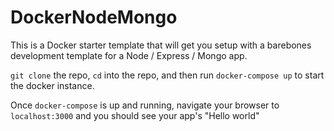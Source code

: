 # DockerNodeMongo 

This is a Docker starter template that will get you setup with a barebones development template for a Node / Express / Mongo app. 

`git clone` the repo, `cd` into the repo, and then run `docker-compose up` to start the docker instance. 

Once `docker-compose` is up and running, navigate your browser to `localhost:3000` and you should see your app's "Hello world"
